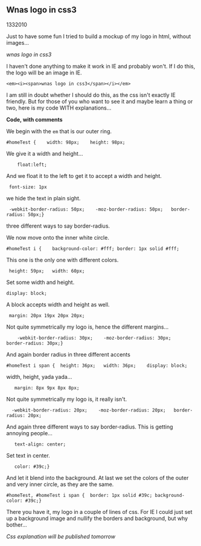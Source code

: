<article><h2>Wnas logo in css3</h2><time><span class="day">13</span><span class="month">3</span><span class="year">2010</span></time><p>Just to have some fun I tried to build a mockup of my logo in html, without images...</p><p class="clearfix logo"><em id="homeTest"><i><span>wnas logo in css3</span></i></em></p><p>I haven't done anything to make it work in IE and probably won't. If I do this, the logo will be an image in IE.</p> <pre><code>&#60;em&#62;&#60;i&#62;&#60;span&#62;wnas logo in css3&#60;/span&#62;&#60;/i&#62;&#60;/em&#62;</code></pre><p>I am still in doubt whether I should do this, as the css isn't exactly IE friendly. But for those of you who want to see it and maybe learn a thing or two, here is my code WITH explanations...</p><p><strong>Code, with comments</strong></p><p>We begin with the <code>em</code> that is our outer ring.</p><pre><code>#homeTest {	width: 98px;	height: 98px;</code></pre><p>We give it a width and height...</p><pre><code>	float:left;</code></pre><p>And we float it to the left to get it to accept a width and height.</p>	<pre><code>	font-size: 1px</code></pre>	<p>we hide the text in plain sight.</p>	<pre><code>	-webkit-border-radius: 50px;	-moz-border-radius: 50px;	border-radius: 50px;}</code></pre>	<p>three different ways to say border-radius.</p>	<p>We now move onto the inner white circle.</p>	<pre><code>#homeTest i {	background-color: #fff;	border: 1px solid #fff;</code></pre>	<p>This one is the only one with different colors.</p>	<pre><code>	height: 59px;	width: 60px;</code></pre>	<p>Set some width and height.</p><pre><code>display: block;</code></pre>	<p>A block accepts width and height as well.</p><pre><code>	margin: 20px 19px 20px 20px;</code></pre>	<p>Not quite symmetrically my logo is, hence the different margins...</p><pre><code>	-webkit-border-radius: 30px;	-moz-border-radius: 30px;	border-radius: 30px;}</code></pre>	<p>And again border radius in three different accents</p><pre><code>#homeTest i span {	height: 36px;	width: 36px;	display: block;</code></pre><p>width, height, yada yada...</p><pre><code>	margin: 8px 9px 8px 8px;</code></pre>	<p>Not quite symmetrically my logo is, it really isn't.</p><pre><code>	-webkit-border-radius: 20px;	-moz-border-radius: 20px;	border-radius: 20px;</code></pre>	<p>And again three different ways to say border-radius. This is getting annoying people...</p><pre><code>	text-align: center;</code></pre><p>Set text in center.</p><pre><code>	color: #39c;}</code></pre><p>And let it blend into the background. At last we set the colors of the outer and very inner circle, as they are the same.</p><pre><code>#homeTest, #homeTest i span {	border: 1px solid #39c;	background-color: #39c;}</code></pre><p>There you have it, my logo in a couple of lines of css. For IE I could just set up a background image and nullify the borders and background, but why bother...</p><p><em class="done">Css explanation will be published tomorrow</em></p></article>